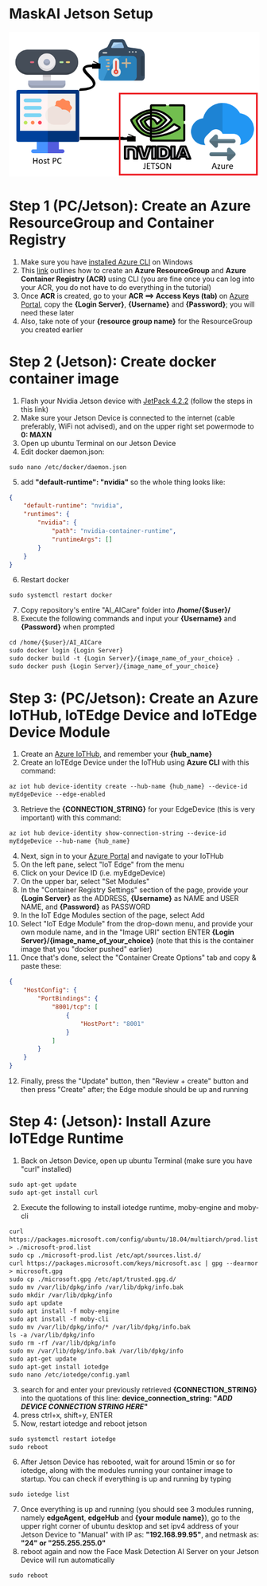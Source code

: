 # MaskAI Jetson Setup
![Overall Schematic Jetson](/Jetson/Overall_Schematic_Jetson.png)

# Step 1 (PC/Jetson): Create an Azure ResourceGroup and Container Registry
1. Make sure you have [installed Azure CLI](https://docs.microsoft.com/zh-tw/cli/azure/install-azure-cli-windows?view=azure-cli-latest) on Windows
2. This [link](https://docs.microsoft.com/zh-tw/azure/container-registry/container-registry-get-started-azure-cli) outlines how to create an **Azure ResourceGroup** and **Azure Container Registry (ACR)** using CLI (you are fine once you can log into your ACR, you do not have to do everything in the tutorial)
3. Once **ACR** is created, go to your **ACR ==> Access Keys (tab)** on [Azure Portal](https://portal.azure.com), copy the **{Login Server}**, **{Username}** and **{Password}**; you will need these later
4. Also, take note of your **{resource group name}** for the ResourceGroup you created earlier

# Step 2 (Jetson): Create docker container image
1. Flash your Nvidia Jetson device with [JetPack 4.2.2](https://developer.nvidia.com/jetpack-422-archive) (follow the steps in this link)
2. Make sure your Jetson Device is connected to the internet (cable preferably, WiFi not advised), and on the upper right set powermode to **0: MAXN**
3. Open up ubuntu Terminal on our Jetson Device
4. Edit docker daemon.json:
```
sudo nano /etc/docker/daemon.json
```
5. add **"default-runtime": "nvidia"** so the whole thing looks like:
```json
{
    "default-runtime": "nvidia",
    "runtimes": {
        "nvidia": {
            "path": "nvidia-container-runtime",
            "runtimeArgs": []
        }
    }
}
```
6. Restart docker
```
sudo systemctl restart docker
```
7. Copy repository's entire "AI_AICare" folder into **/home/{$user}/**
8. Execute the following commands and input your **{Username}** and **{Password}** when prompted
```
cd /home/{$user}/AI_AICare
sudo docker login {Login Server}
sudo docker build -t {Login Server}/{image_name_of_your_choice} .
sudo docker push {Login Server}/{image_name_of_your_choice}
```

# Step 3: (PC/Jetson): Create an Azure IoTHub, IoTEdge Device and IoTEdge Device Module
1. Create an [Azure IoTHub](https://docs.microsoft.com/en-us/azure/iot-hub/iot-hub-create-using-cli), and remember your **{hub_name}**
2. Create an IoTEdge Device under the IoTHub using **Azure CLI** with this command: 
```
az iot hub device-identity create --hub-name {hub_name} --device-id myEdgeDevice --edge-enabled
```
3. Retrieve the **{CONNECTION_STRING}** for your EdgeDevice (this is very important) with this command: 
```
az iot hub device-identity show-connection-string --device-id myEdgeDevice --hub-name {hub_name}
```
4. Next, sign in to your [Azure Portal](https://portal.azure.com) and navigate to your IoTHub
5. On the left pane, select "IoT Edge" from the menu
6. Click on your Device ID (i.e. myEdgeDevice)
7. On the upper bar, select "Set Modules"
8. In the "Container Registry Settings" section of the page, provide your **{Login Server}** as the ADDRESS, **{Username}** as NAME and USER NAME, and **{Password}** as PASSWORD
9.  In the IoT Edge Modules section of the page, select Add
10. Select "IoT Edge Module" from the drop-down menu, and provide your own module name, and in the "Image URI" section ENTER **{Login Server}/{image_name_of_your_choice}** (note that this is the container image that you "docker pushed" earlier)
11. Once that's done, select the "Container Create Options" tab and copy & paste these:
```json 
{
    "HostConfig": {
        "PortBindings": {
            "8001/tcp": [
                {
                    "HostPort": "8001"
                }
            ]
        }
    }
}
```
12.  Finally, press the "Update" button, then "Review + create" button and then press "Create" after; the Edge module should be up and running

# Step 4: (Jetson): Install Azure IoTEdge Runtime
1. Back on Jetson Device, open up ubuntu Terminal (make sure you have "curl" installed)
```
sudo apt-get update
sudo apt-get install curl
```
2. Execute the following to install iotedge runtime, moby-engine and moby-cli
```
curl https://packages.microsoft.com/config/ubuntu/18.04/multiarch/prod.list > ./microsoft-prod.list
sudo cp ./microsoft-prod.list /etc/apt/sources.list.d/
curl https://packages.microsoft.com/keys/microsoft.asc | gpg --dearmor > microsoft.gpg
sudo cp ./microsoft.gpg /etc/apt/trusted.gpg.d/
sudo mv /var/lib/dpkg/info /var/lib/dpkg/info.bak
sudo mkdir /var/lib/dpkg/info
sudo apt update
sudo apt install -f moby-engine
sudo apt install -f moby-cli
sudo mv /var/lib/dpkg/info/* /var/lib/dpkg/info.bak
ls -a /var/lib/dpkg/info
sudo rm -rf /var/lib/dpkg/info
sudo mv /var/lib/dpkg/info.bak /var/lib/dpkg/info
sudo apt-get update
sudo apt-get install iotedge
sudo nano /etc/iotedge/config.yaml
```
3. search for and enter your previously retrieved **{CONNECTION_STRING}** into the quotations of this line: **device_connection_string: "*ADD DEVICE CONNECTION STRING HERE*"**
4. press ctrl+x, shift+y, ENTER
5. Now, restart iotedge and reboot jetson
```
sudo systemctl restart iotedge
sudo reboot
```
6. After Jetson Device has rebooted, wait for around 15min or so for iotedge, along with the modules running your container image to startup. You can check if everything is up and running by typing 
```
sudo iotedge list
```
7. Once everything is up and running (you should see 3 modules running, namely **edgeAgent**, **edgeHub** and **{your module name}**), go to the upper right corner of ubuntu desktop and set ipv4 address of your Jetson Device to "Manual" with IP as: **"192.168.99.95"**, and netmask as: **"24" or "255.255.255.0"**
8. reboot again and now the Face Mask Detection AI Server on your Jetson Device will run automatically
```
sudo reboot
```


